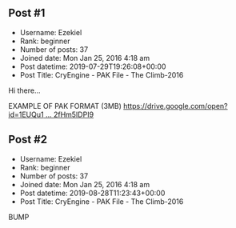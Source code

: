 ## Post #1
- Username: Ezekiel
- Rank: beginner
- Number of posts: 37
- Joined date: Mon Jan 25, 2016 4:18 am
- Post datetime: 2019-07-29T19:26:08+00:00
- Post Title: CryEngine  -  PAK File  -   The Climb-2016

Hi there...





EXAMPLE OF PAK FORMAT (3MB)
[https://drive.google.com/open?id=1EUQu1 ... 2fHm5IDPI9](https://drive.google.com/open?id=1EUQu1n-L_lTDhRZN-TjEHy2fHm5IDPI9)
## Post #2
- Username: Ezekiel
- Rank: beginner
- Number of posts: 37
- Joined date: Mon Jan 25, 2016 4:18 am
- Post datetime: 2019-08-28T11:23:43+00:00
- Post Title: CryEngine  -  PAK File  -   The Climb-2016

BUMP
